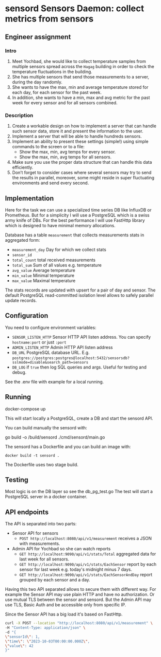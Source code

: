 # sensord Sensors Daemon: collect metrics from sensors

## Engineer assignment
### Intro
1. Meet Yochbad, she would like to collect temperature samples from multiple sensors
   spread across the `Hagag` building in order to check the temperature fluctuations in the
   building.
2. She has multiple sensors that send those measurements to a server, during the day
   randomly.
3. She wants to have the max, min and average temperature stored for each day, for each
   sensor for the past week.
4. In addition, she wants to have a min, max and avg metric for the past week for every
   sensor and for all sensors combined.

###  Description
1. Create a workable design on how to implement a server that can handle such sensor
   data, store it and present the information to the user.
2. Implement a server that will be able to handle hundreds sensors.
3. Implement an ability to present these settings (simple!) using simple commands to the
   screen or to a file:
   - Show the max, min, avg temps for every sensor.
   - Show the max, min, avg temps for all sensors.
4. Make sure you use the proper data structure that can handle this data efficiently.
5. Don’t forget to consider cases where several sensors may try to send the results in
   parallel, moreover, some might reside in super fluctuating environments and send every
   second.


## Implementation

Here for the task we can use a specialized time series DB like InfluxDB or Prometheus.
But for a simplicity I will use a PostgreSQL which is a swiss army knife of DBs.
For the best performance I will use FastHttp library which is designed to have minimal memory allocations.

Database has a table `measurement` that collects measurements stats in aggregated form:

* `measurement_day` Day for which we collect stats
* `sensor_id`
* `total_count` total received measurements
* `total_sum` Sum of all values e.g. temperature
* `avg_value` Average temperature
* `min_value` Minimal temperature
* `max_value` Maximal temperature

The stats records are updated with upsert for a pair of day and sensor.
The default PostgreSQL read-committed isolation level allows to safely parallel update records.

## Configuration

You need to configure environment variables:
* `SENSOR_LISTEN_HTTP` Sensor HTTP API listen address. You can specify `hostname:port` or just `:port`
* `ADMIN_LISTEN_HTTP` Admin HTTP API listen address
* `DB_URL` PostgreSQL database URL. E.g. `postgres://postgres:postgres@localhost:5432/sensorsdb?sslmode=disable&search_path=sensors`
* `DB_LOG` if `true` then log SQL queries and args. Useful for testing and debug.

See the .env file with example for a local running.

## Running

   docker-compose up

This will start locally a PostgreSQL, create a DB and start the sensord API.

You can build manually the sensord with:

   go build -o /build/sensord ./cmd/sensord/main.go


The sensord has a Dockerfile and you can build an image with:

    docker build -t sensord .

The Dockerfile uses two stage build.

## Testing
Most logic is on the DB layer so see the db_pg_test.go
The test will start a PostgreSQL server in a docker container.

## API endpoints
The API is separated into two parts:
* Sensor API for sensors
    * `POST http://localhost:8080/api/v1/measurement` receives a JSON with measurements.
* Admin API for Yochbad so she can watch reports
    * `GET http://localhost:9090/api/v1/stats/Total` aggregated data for last week for all sensors.
    * `GET http://localhost:9090/api/v1/stats/EachSensor` report by each sensor for last week e.g. today's midnight minus 7 days.
    * `GET http://localhost:9090/api/v1/stats/EachSensorAndDay` report grouped by each sensor and a day.

Having this two API separated allows to secure them with different way.
For example the Sensor API may use plain HTTP and have no authorization.
Or use mutual TLS between the sensor and sensord.
But the Admin API may use TLS, Basic Auth and be accessible only from specific IP.

Since the Sensor API has a big load it's based on FastHttp.

```sh
curl -X POST --location "http://localhost:8080/api/v1/measurement" \
-H "Content-Type: application/json" \
-d "{
\"sensorId\": 1,
\"time\": \"2023-10-03T00:00:00.000Z\",
\"value\": 42
}"
```
